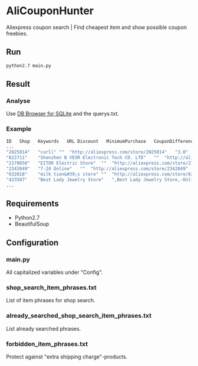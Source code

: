 # AliCouponHunter
Aliexpress coupon search | Find cheapest item and show possible coupon freebies.

## Run
```sh
python2.7 main.py
```
## Result
### Analyse
Use [DB Browser for SQLite](http://sqlitebrowser.org/) and the querys.txt.

### Example
```sh
ID   Shop   Keywords   URL Discount   MinimumPurchase   CouponDifference   CheapestItem   CheapestItemPrice   AddedOrUpdated
...
"2025014"	"carll"	""	"http://aliexpress.com/store/2025014"	"3.0"	"15.0"	"12.0"	"ad16 6 dark flower Hard Black Case Cover for Samsung Galaxy s3 s4 s5 mini s6 s7 edge plus "	"1.99"	"2016-09-15 05:18:58.265162"
"622711"	"Shenzhen B VESR Electronic Tech CO. LTD"	""	"http://aliexpress.com/store/622711"	"2.0"	"25.0"	"23.0"	"Luxury Ultra Thin Clear Rubber Plating Electroplating TPU Soft Cover Case For iPhone 6 6S 6 Plus 5 5S SE"	"1.99"	"2016-09-15 05:23:29.253632"
"2170050"	"EITOR Electric Store"	""	"http://aliexpress.com/store/2170050"	"1.0"	"29.0"	"28.0"	"2016 New Hot Black Frame Red"	"1.99"	"2016-09-15 06:42:17.086296"
"2342049"	"7-24 Online"	""	"http://aliexpress.com/store/2342049"	"2.0"	"17.0"	"15.0"	"Creative PC Computer Gamer Gaming Mice Mouse Pad 20"	"1.99"	"2016-09-15 07:59:57.701420"
"632018"	"milk tien&#39;s store"	""	"http://aliexpress.com/store/632018"	"7.0"	"137.0"	"130.0"	"Owl Pattern National Cute Case For Apple iPod Touch 5 Hard Soft Rubber Hybrid Armor Owls Case Cover Screen Portector"	"1.99"	"2016-09-15 08:01:10.038077"
"423587"	"Best Lady Jewelry Store"	",Best Lady Jewelry Store,-Onlineshop"	"http://de.aliexpress.com/store/423587"	"2.0"	"32.0"	"30.0"	"Ladyfirst 2016 New Big Strass Luxus Aussage Geometrischen Kristall Vintage Perlen Ohrstecker Für Frauen Edelstein Schmuck 3388"	"2.39"	"2016-09-10 07:31:14.009000"
...
```

## Requirements
- Python2.7
- BeautifulSoup

## Configuration
### main.py
All capitalized variables under "Config".

### shop_search_item_phrases.txt
List of item phrases for shop search.

### already_searched_shop_search_item_phrases.txt
List already searched phrases.

### forbidden_item_phrases.txt
Protect against "extra shipping charge"-products.
